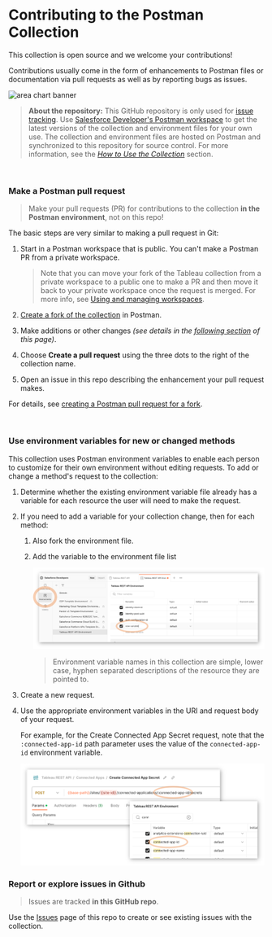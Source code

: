 # Contributing to the Postman Collection

This collection is open source and we welcome your contributions! 

Contributions usually come in the form of enhancements to Postman files or documentation via pull requests as well as by reporting bugs as issues. 

![area chart banner](./assets/images/area-chart-banner.png)

> **About the repository:** This GitHub repository is only used for [issue tracking](https://github.com/tableau/tableau-postman/issues). Use [Salesforce Developer's Postman workspace](https://www.postman.com/salesforce-developers/workspace/salesforce-developers/collection/12721794-67cb9baa-e0da-4986-957e-88d8734647e2) to get the latest versions of the collection and environment files for your own use.
> The collection and environment files are hosted on Postman and synchronized to this repository for source control.
>For more information, see the _[How to Use the Collection](README.md#how-to-use-the-collection)_ section.

</br>


### Make a **Postman** pull request

> Make your pull requests (PR) for contributions to the collection **in the Postman environment**, not on this repo!

The basic steps are very similar to making a pull request in Git:

1. Start in a Postman workspace that is public. You can't make a Postman PR from a private workspace. 
   
   > Note that you can move your fork of the Tableau collection from a private workspace to a public one to make a PR and then move it back to your private workspace once the request is merged. For more info, see [Using and managing workspaces](https://learning.postman.com/docs/collaborating-in-postman/using-workspaces/managing-workspaces).

2. [Create a fork of the collection](https://www.postman.com/salesforce-developers/workspace/salesforce-developers/collection/12721794-7d783742-165f-4d10-8c4c-5719fb60fba2/fork?origin=sidebar) in Postman. 

3. Make additions or other changes _(see details in the [following section](#use-environment-variables-for-new-or-changed-methods) of this page)_.

4. Choose **Create a pull request** using the three dots to the right of the collection name.

5. Open an issue in this repo describing the enhancement your pull request makes.


For details, see [creating a Postman pull request for a fork](https://learning.postman.com/docs/collaborating-in-postman/using-version-control/version-control-overview/).

</br>

### Use environment variables for new or changed methods

This collection uses Postman environment variables to enable each person to customize for their own environment without editing requests. To add or change a method's request to the collection: 

1. Determine whether the existing environment variable file already has a variable for each resource the user will need to make the request.
2. If you need to add a variable for your collection change, then for each method: 

   1. Also fork the environment file.
   2. Add the variable to the environment file list 

      ![Add the variable to the environment file list](assets/images/add-environment-variable.png)
      
      > Environment variable names in this collection are simple, lower case, hyphen separated descriptions of the resource they are pointed to.

3. Create a new request.
4. Use the appropriate environment variables in the URI and request body of your request. 

   For example, for the Create Connected App Secret request, 
      note that the `:connected-app-id` path parameter uses the value of the `connected-app-id` environment variable.
      
      ![Add tags to data source example](assets/images/path_param_example.png)
 

### Report or explore issues **in Github** 

> Issues are tracked **in this GitHub repo**.

Use the [Issues](https://github.com/tableau/tableau-postman/issues) page of this repo to create or see existing issues with the collection.  
